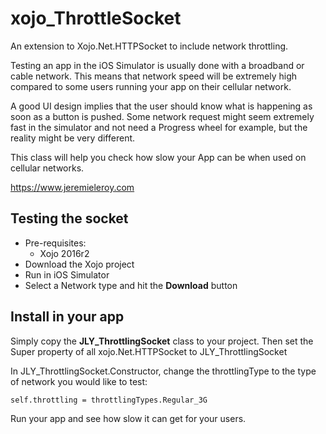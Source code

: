 # xojo_ThrottleSocket

An extension to Xojo.Net.HTTPSocket to include network throttling.

Testing an app in the iOS Simulator is usually done with a broadband or cable network. This means that network speed will be extremely high compared to some users running your app on their cellular network.

A good UI design implies that the user should know what is happening as soon as a button is pushed.
Some network request might seem extremely fast in the simulator and not need a Progress wheel for example, but the reality might be very different.

This class will help you check how slow your App can be when used on cellular networks.

https://www.jeremieleroy.com

## Testing the socket

* Pre-requisites:
  * Xojo 2016r2
* Download the Xojo project
* Run in iOS Simulator
* Select a Network type and hit the **Download** button

## Install in your app

Simply copy the **JLY_ThrottlingSocket** class to your project.
Then set the Super property of all xojo.Net.HTTPSocket to JLY_ThrottlingSocket

In JLY_ThrottlingSocket.Constructor, change the throttlingType to the type of network you would like to test:

`self.throttling = throttlingTypes.Regular_3G`

Run your app and see how slow it can get for your users.